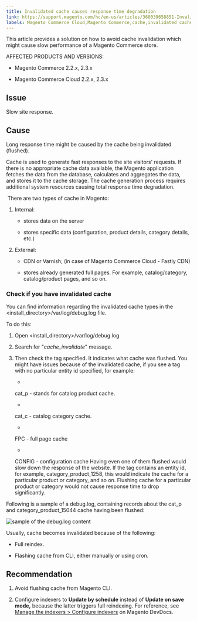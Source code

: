 ```yaml
---
title: Invalidated cache causes response time degradation
link: https://support.magento.com/hc/en-us/articles/360039658851-Invalidated-cache-causes-response-time-degradation
labels: Magento Commerce Cloud,Magento Commerce,cache,invalidated cache,slow response,response time,2.3.x,2.2.x,how to
---
```


This article provides a solution on how to avoid cache invalidation which might cause slow performance of a Magento Commerce store.

AFFECTED PRODUCTS AND VERSIONS:

* Magento Commerce 2.2.x, 2.3.x

* Magento Commerce Cloud 2.2.x, 2.3.x

## Issue

Slow site response.

## Cause

Long response time might be caused by the cache being invalidated (flushed).

Cache is used to generate fast responses to the site visitors' requests. If there is no appropriate cache data available, the Magento application fetches the data from the database, calculates and aggregates the data, and stores it to the cache storage. The cache generation process requires additional system resources causing total response time degradation.

 There are two types of cache in Magento:

1. Internal:

	
	* stores data on the server
	
	* stores specific data (configuration, product details, category details, etc.)

1. External:

	
	* CDN or Varnish; (in case of Magento Commerce Cloud - Fastly CDN)
	
	* stores already generated full pages. For example, catalog/category, catalog/product pages, and so on.

### Check if you have invalidated cache

You can find information regarding the invalidated cache types in the <install\_directory>/var/log/debug.log file.

To do this:

1. Open <install\_directory>/var/log/debug.log

1. Search for "*cache\_invalidate*" message.

1. Then check the tag specified. It indicates what cache was flushed. You might have issues because of the invalidated cache, if you see a tag with no particular entity id specified, for example:

	
	* 
	cat\_p - stands for catalog product cache.
	
	* 
	cat\_c - catalog category cache.
	
	* 
	FPC - full page cache
	
	* 
	CONFIG - configuration cache
Having even one of them flushed would slow down the response of the website. If the tag contains an entity id, for example, category\_product\_1258, this would indicate the cache for a particular product or category, and so on. Flushing cache for a particular product or category would not cause response time to drop significantly.

Following is a sample of a debug.log, containing records about the cat\_p and category\_product\_15044 cache having been flushed:

![sample of the debug.log content](https://support.magento.com/hc/article_attachments/360049391072/debug_log_sample.png)

Usually, cache becomes invalidated because of the following:

* Full reindex.

* Flashing cache from CLI, either manually or using cron.

## Recommendation

1. Avoid flushing cache from Magento CLI.

1. Configure indexers to **Update by schedule** instead of **Update on save mode,** because the latter triggers full reindexing. For reference, see [Manage the indexers > Configure indexers](https://devdocs.magento.com/guides/v2.3/config-guide/cli/config-cli-subcommands-index.html#configure-indexers) on Magento DevDocs.

